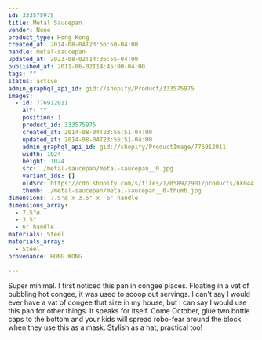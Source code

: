 ```yaml
---
id: 333575975
title: Metal Saucepan
vendor: None
product_type: Hong Kong
created_at: 2014-08-04T23:56:50-04:00
handle: metal-saucepan
updated_at: 2023-08-02T14:36:55-04:00
published_at: 2011-06-02T14:45:00-04:00
tags: ""
status: active
admin_graphql_api_id: gid://shopify/Product/333575975
images:
  - id: 776912011
    alt: ""
    position: 1
    product_id: 333575975
    created_at: 2014-08-04T23:56:51-04:00
    updated_at: 2014-08-04T23:56:51-04:00
    admin_graphql_api_id: gid://shopify/ProductImage/776912011
    width: 1024
    height: 1024
    src: ./metal-saucepan/metal-saucepan__0.jpg
    variant_ids: []
    oldSrc: https://cdn.shopify.com/s/files/1/0589/2901/products/hk044.jpeg?v=1407211011
    thumb: ./metal-saucepan/metal-saucepan__0-thumb.jpg
dimensions: 7.5"ø x 3.5" x  6" handle
dimensions_array:
  - 7.5"ø
  - 3.5"
  - 6" handle
materials: Steel
materials_array:
  - Steel
provenance: HONG KONG

---
```


Super minimal. I first noticed this pan in congee places. Floating in a vat of bubbling hot congee, it was used to scoop out servings. I can't say I would ever have a vat of congee that size in my house, but I can say I would use this pan for other things. It speaks for itself. Come October, glue two bottle caps to the bottom and your kids will spread robo-fear around the block when they use this as a mask. Stylish as a hat, practical too!